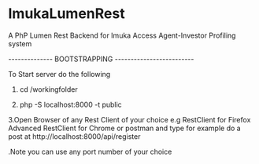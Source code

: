 # ImukaLumenRest
A PhP Lumen Rest Backend for Imuka Access Agent-Investor Profiling system

-------------- BOOTSTRAPPING -------------------------

To Start server do the following
1. cd /workingfolder

2. php -S localhost:8000 -t public

3.Open Browser of any Rest Client of your choice 
e.g RestClient for Firefox Advanced RestClient for Chrome or postman and type
for example do a post at http://localhost:8000/api/register

.Note you can use any port number of  your choice
